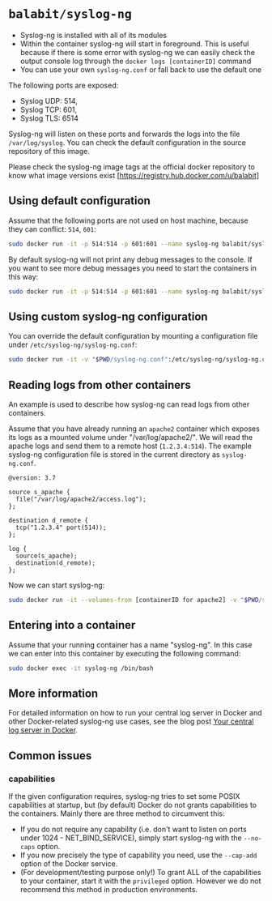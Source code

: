 # `balabit/syslog-ng`
  * Syslog-ng is installed with all of its modules
  * Within the container syslog-ng will start in foreground. This is useful because if there is some error with syslog-ng we can easily check the output console log through the `docker logs [containerID]` command
  * You can use your own `syslog-ng.conf` or fall back to use the default one

The following ports are exposed:
 * Syslog UDP: 514,
 * Syslog TCP: 601,
 * Syslog TLS: 6514

Syslog-ng will listen on these ports and forwards the logs into the file
`/var/log/syslog`. You can check the default configuration in the source
repository of this image.

Please check the syslog-ng image tags at the official docker repository to know what image versions exist  [https://registry.hub.docker.com/u/balabit]

## Using default configuration
Assume that the following ports are not used on host machine, because they can conflict: `514`, `601`:

```bash
sudo docker run -it -p 514:514 -p 601:601 --name syslog-ng balabit/syslog-ng:latest
```
By default syslog-ng will not print any debug messages to the console. If you want to see more debug messages you need to start the containers in this way:

```bash
sudo docker run -it -p 514:514 -p 601:601 --name syslog-ng balabit/syslog-ng:latest -edv
```

## Using custom syslog-ng configuration
You can override the default configuration by mounting a configuration file under `/etc/syslog-ng/syslog-ng.conf`:

```bash
sudo docker run -it -v "$PWD/syslog-ng.conf":/etc/syslog-ng/syslog-ng.conf balabit/syslog-ng:latest
```

## Reading logs from other containers
An example is used to describe how syslog-ng can read logs from other containers.

Assume that you have already running an `apache2` container which exposes its logs as a mounted volume under "/var/log/apache2/". We will read the apache logs and send them to a remote host (`1.2.3.4:514`). The example syslog-ng configuration file is stored in the current directory as `syslog-ng.conf`.

```
@version: 3.7

source s_apache {
  file("/var/log/apache2/access.log");
};

destination d_remote {
  tcp("1.2.3.4" port(514));
};

log {
  source(s_apache);
  destination(d_remote);
};
```

Now we can start syslog-ng:

```bash
sudo docker run -it --volumes-from [containerID for apache2] -v "$PWD/syslog-ng.conf":/etc/syslog-ng/syslog-ng.conf balabit/syslog-ng:latest
```

## Entering into a container
Assume that your running container has a name "syslog-ng". In this case we can enter into this container by executing the following command:

```bash
sudo docker exec -it syslog-ng /bin/bash
```

## More information
For detailed information on how to run your central log server in Docker and other Docker-related syslog-ng use cases, see the blog post [Your central log server in Docker](https://syslog-ng.com/blog/central-log-server-docker/).


## Common issues

### capabilities

If the given configuration requires, syslog-ng tries to set some POSIX capabilities at startup, but (by default) Docker do not grants capabilities to the containers. Mainly there are three method to circumvent this:
 * If you do not require any capability (i.e. don't want to listen on ports under 1024 - NET_BIND_SERVICE), simply start syslog-ng with the `--no-caps` option.
 * If you now precisely the type of capability you need, use the `--cap-add` option of the Docker service.
 * (For development/testing purpose only!) To grant ALL of the capabilities to your container, start it with the `privileged` option. However we do not recommend this method in production environments.
 